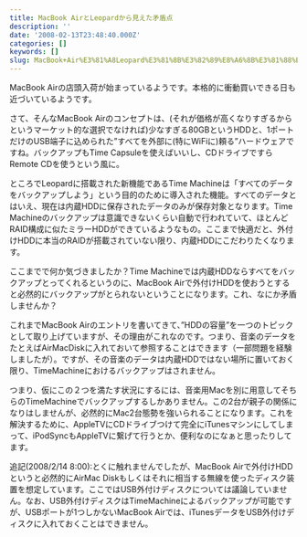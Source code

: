 ```yaml
---
title: MacBook AirとLeopardから見えた矛盾点
description: ''
date: '2008-02-13T23:48:40.000Z'
categories: []
keywords: []
slug: MacBook+Air%E3%81%A8Leopard%E3%81%8B%E3%82%89%E8%A6%8B%E3%81%88%E3%81%9F%E7%9F%9B%E7%9B%BE%E7%82%B9
---
```

MacBook Airの店頭入荷が始まっているようです。本格的に衝動買いできる日も近づいているようです。

さて、そんなMacBook Airのコンセプトは、(それが価格が高くなりすぎるからというマーケット的な選択でなければ)少なすぎる80GBというHDDと、1ポートだけのUSB端子に込められた”すべてを外部に(特にWiFiに)頼る”ハードウェアですね。バックアップもTime Capsuleを使えばいいし、CDドライブですらRemote CDを使うという風に。

ところでLeopardに搭載された新機能であるTime Machineは「すべてのデータをバックアップしよう」という目的のために導入された機能。すべてのデータとはいえ、現在は内蔵HDDに保存されたデータのみが保存対象となります。Time Machineのバックアップは意識できないくらい自動で行われていて、ほとんどRAID構成に似たミラーHDDができているようなもの。ここまで快適だと、外付けHDDに本当のRAIDが搭載されていない限り、内蔵HDDにこだわりたくなります。

ここまでで何か気づきましたか？Time Machineでは内蔵HDDならすべてをバックアップとってくれるというのに、MacBook Airで外付けHDDを使おうとすると必然的にバックアップがとられないということになります。これ、なにか矛盾しませんか？

これまでMacBook Airのエントリを書いてきて、”HDDの容量”を一つのトピックとして取り上げていますが、その理由がこれなのです。つまり、音楽のデータをたとえばAirMacDiskに入れておいて参照することはできます（一部問題を経験しましたが）。ですが、その音楽のデータは内蔵HDDではない場所に置いておく限り、TimeMachineにおけるバックアップはされません。

つまり、仮にこの２つを満たす状況にするには、音楽用Macを別に用意してそちらのTimeMachineでバックアップするしかありません。この2台が親子の関係になりはしませんが、必然的にMac2台態勢を強いられることになります。これを解決するために、AppleTVにCDドライブつけて完全にiTunesマシンにしてしまって、iPodSyncもAppleTVに繋げて行うとか、便利なのになぁと思ったりしてます。

追記(2008/2/14 8:00):とくに触れませんでしたが、MacBook Airで外付けHDDというと必然的にAirMac Diskもしくはそれに相当する無線を使ったディスク装置を想定しています。ここではUSB外付けディスクについては議論していません。なお、USB外付けディスクはTimeMachineによるバックアップが可能ですが、USBポートが1つしかないMacBook Airでは、iTunesデータをUSB外付けディスクに入れておくことはできません。
